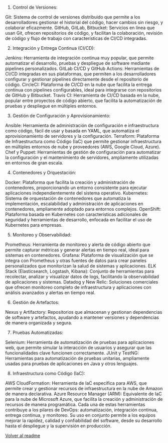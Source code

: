 1. Control de Versiones:

Git: Sistema de control de versiones distribuido que permite a los desarrolladores gestionar el historial del código, hacer cambios sin riesgo, y colaborar eficazmente.
GitHub, GitLab, Bitbucket: Servicios en línea que usan Git, ofrecen repositorios de código, y facilitan la colaboración, revisión de código y flujo de trabajo con características de CI/CD integradas.

2. Integración y Entrega Continua (CI/CD):

Jenkins: Herramienta de integración continua muy popular, que permite automatizar el desarrollo, pruebas y despliegue de software mediante pipelines personalizados.
GitLab CI/CD y GitHub Actions: Herramientas de CI/CD integradas en sus plataformas, que permiten a los desarrolladores configurar y gestionar pipelines directamente desde el repositorio de código.
CircleCI: Plataforma de CI/CD en la nube que facilita la entrega continua con pipelines configurables, ideal para integrarse con repositorios de GitHub y Bitbucket.
Travis CI: Herramienta de CI/CD basada en la nube, popular entre proyectos de código abierto, que facilita la automatización de pruebas y despliegue en múltiples entornos.

3. Gestión de Configuración y Aprovisionamiento:

Ansible: Herramienta de administración de configuración e infraestructura como código, fácil de usar y basada en YAML, que automatiza el aprovisionamiento de servidores y la configuración.
Terraform: Plataforma de Infraestructura como Código (IaC) que permite gestionar infraestructura en múltiples entornos de nube y proveedores (AWS, Google Cloud, Azure).
Chef y Puppet: Herramientas de gestión de configuración para automatizar la configuración y el mantenimiento de servidores, ampliamente utilizadas en entornos de gran escala.

4. Contenedores y Orquestación:

Docker: Plataforma que facilita la creación y administración de contenedores, proporcionando un entorno consistente para ejecutar aplicaciones independientemente del sistema operativo.
Kubernetes: Sistema de orquestación de contenedores que automatiza la implementación, escalabilidad y administración de aplicaciones en contenedores, ampliamente adoptado para entornos complejos.
OpenShift: Plataforma basada en Kubernetes con características adicionales de seguridad y herramientas de desarrollo, enfocada en facilitar el uso de Kubernetes para empresas.

5. Monitoreo y Observabilidad:

Prometheus: Herramienta de monitoreo y alerta de código abierto que permite capturar métricas y generar alertas en tiempo real, ideal para sistemas en contenedores.
Grafana: Plataforma de visualización que se integra con Prometheus y otras fuentes de datos para crear paneles personalizados que monitorizan la salud de sistemas y aplicaciones.
ELK Stack (Elasticsearch, Logstash, Kibana): Conjunto de herramientas para recolectar, analizar y visualizar datos de logs, facilitando la observabilidad de aplicaciones y sistemas.
Datadog y New Relic: Soluciones comerciales que ofrecen monitoreo completo de infraestructura y aplicaciones con análisis avanzados y alertas en tiempo real.

6. Gestión de Artefactos:

Nexus y Artifactory: Repositorios que almacenan y gestionan dependencias de software y artefactos, ayudando a mantener versiones y dependencias de manera organizada y segura.

7. Pruebas Automatizadas:

Selenium: Herramienta de automatización de pruebas para aplicaciones web, que permite simular la interacción de usuarios y asegurar que las funcionalidades clave funcionen correctamente.
JUnit y TestNG: Herramientas para automatización de pruebas unitarias, ampliamente usadas para pruebas de aplicaciones en Java y otros lenguajes.

8. Infraestructura como Código (IaC):

AWS CloudFormation: Herramienta de IaC específica para AWS, que permite crear y gestionar recursos de infraestructura en la nube de Amazon de manera declarativa.
Azure Resource Manager (ARM): Equivalente de IaC para la nube de Microsoft Azure, que facilita la creación y administración de recursos de manera programática.
Cada una de estas herramientas contribuye a los pilares de DevOps: automatización, integración continua, entrega continua, y monitoreo. Su uso en conjunto permite a los equipos mejorar la rapidez, calidad y confiabilidad del software, desde su desarrollo hasta el despliegue y la supervisión en producción.

[Volver al readme](./README.md) 
